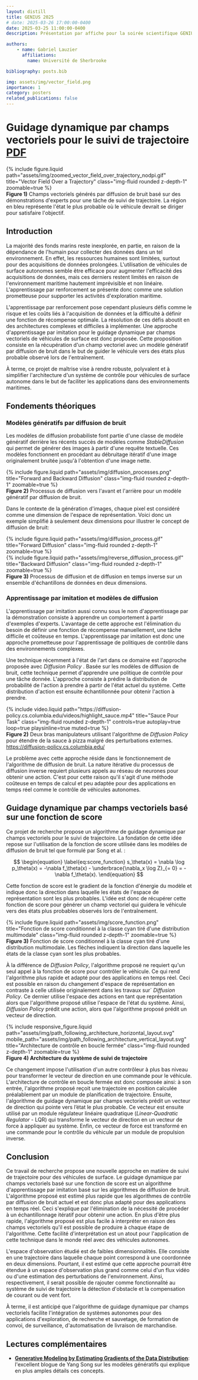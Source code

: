 ```yaml
---
layout: distill
title: GENIUS 2025
# date: 2025-03-26 17:00:00-0400
date: 2025-03-25 11:00:00-0400
description: Présentation par affiche pour la soirée scientifique GENIUS 2025

authors:
    - name: Gabriel Lauzier
      affiliations:
        name: Université de Sherbrooke

bibliography: posts.bib

img: assets/img/vector_field.png
importance: 1
category: posters
related_publications: false
---
```


# Guidage dynamique par champs vectoriels pour le suivi de trajectoire <a href="/assets/pdf/genius25_poster.pdf" target="_blank" rel="noopener noreferrer" class="btn z-depth-0 btn-pdf">PDF</a>

<div class="row justify-content-sm-center">
    <div class="col-sm mt-3 mt-md-0">
        {% include figure.liquid path="assets/img/zoomed_vector_field_over_trajectory_nodpi.gif" title="Vector Field Over a Trajectory" class="img-fluid rounded z-depth-1" zoomable=true %}
    </div>
</div>
<div class="caption">
    <b>Figure 1)</b> Champs vectoriels générés par diffusion de bruit basé sur des démonstrations d'experts pour une tâche de suivi de trajectoire. La région en bleu représente l'état le plus probable où le véhicule devrait se diriger pour satisfaire l'objectif.
</div>

## Introduction
La majorité des fonds marins reste inexplorée, en partie, en raison de la dépendance de l'humain pour collecter des
données dans un tel environnement. En effet, les ressources humaines sont limitées, surtout pour des acquisitions de
données prolongées. L'utilisation de véhicules de surface autonomes semble être efficace pour augmenter l'efficacité des
acquisitions de données, mais ces derniers restent limités en raison de l'environnement maritime hautement imprévisible
et non linéaire. L'apprentissage par renforcement se présente donc comme une solution prometteuse pour supporter les
activités d'exploration maritime.

L'apprentissage par renforcement pose cependant plusieurs défis comme le risque et les coûts liés à l'acquisition de
données et la difficulté à définir une fonction de récompense optimale. La résolution de ces défis aboutit en des
architectures complexes et difficiles à implémenter. Une approche d'apprentissage par imitation pour le guidage dynamique
par champs vectoriels de véhicules de surface est donc proposée. Cette proposition consiste en la récupération d'un champ
vectoriel avec un modèle génératif par diffusion de bruit dans le but de guider le véhicule vers des états plus probable
observé lors de l'entraînement.

À terme, ce projet de maîtrise vise à rendre robuste, polyvalent et à simplifier l'architecture d'un système de contrôle pour
véhicules de surface autonome dans le but de faciliter les applications dans des environnements maritimes.

## Fondements théoriques
### Modèles génératifs par diffusion de bruit
Les modèles de diffusion probabiliste <d-cite key="ho_denoising_2020,sohl-dickstein_deep_2015,song_generative_2019"></d-cite> font partie d'une classe de modèle génératif derrière les récents succès de modèles comme *StableDiffusion* <d-cite key="esser_scaling_2024,podell_sdxl_2024,rombach_high-resolution_2022"></d-cite> qui permet de générer des images à partir d'une requête textuelle. Ces modèles fonctionnent en procédant au débruitage itératif d'une image originalement bruitée jusqu'à l'obtention d'une image nette.

<div class="row justify-content-sm-center">
    <div class="col-sm mt-3 mt-md-0">
        {% include figure.liquid path="assets/img/diffusion_processes.png" title="Forward and Backward Diffusion" class="img-fluid rounded z-depth-1" zoomable=true %}
    </div>
</div>
<div class="caption">
    <b>Figure 2)</b> Processus de diffusion vers l'avant et l'arrière pour un modèle génératif par diffusion de bruit. <d-cite key="song_score-based_2023"></d-cite>
</div>

<!-- Song et al. généralisent ce concept en proposant un modèle de diffusion de bruit basé sur une fonction de score **cite song_generative_2020** et décrit le processus de diffusion avec une équation différentielle stochastique (*Stochastic Differential Equation* - SDE) d'Itô **cite song_score-based_2021**.

$$
\begin{equation} \label{eq:ito_sde}
    d\mathbf{x} = \mathbf{f}(\mathbf{x}, t)dt + g(\mathbf{x}, t)d\mathbf{w}
\end{equation}
$$

$$
\begin{equation} \label{eq:reverse_ito_sde}
    d\mathbf{x} = \left[\mathbf{f}(\mathbf{x}, t) - g^2(\mathbf{x}, t) s_\theta(\mathbf{x})\right]dt + g(t)d\hat{\mathbf{w}}
\end{equation}
$$

Ici, l'équation \ref{eq:ito_sde} est l'équation différentielle stochastique d'Itô pour la diffusion vers l'avant responsable d'ajouter du bruit à l'image original et l'équation \ref{eq:reverse_ito_sde} est l'équation différentielle stochastique d'Itô pour la diffusion vers l'arrière responsable de retirer le bruit de l'image. La fonction $f$ est déterministe et connue sous le nom de coefficient de dérive alors que $g$ décrit l'amplitude du bruit. La fonction de score $s_\theta(x)$ est définie comme étant le gradient de la log-vraisemblance de la densité de probabilité du modèle:

$$
\begin{equation} \label{eq:score_function}
    s_\theta(x) = \nabla \log p_\theta(x) = -\nabla f_\theta(x) - \underbrace{\nabla_x \log Z}_{= 0} = -\nabla f_\theta(x).
\end{equation}
$$

Cette dernière équation permet de s'affranchir des difficultés d'estimation de la densité de probabilité $p_\theta(x)$ dû à la constante de normalisation $Z$ qui est difficile à calculer pour une représentation de haute dimension. L'on retrouve cette dernière dans la densité de probabilité $p_\theta(x)$, soit une distribution de Gibbs/Boltzmann:

$$
\begin{equation} \label{eq:boltzmann_distribution}
    p_\theta(x) = \frac{1}{Z} \exp(-f_\theta(x)).
\end{equation}
$$

Ici, $f_\theta(x)$ est la fonction d'énergie du modèle. La fonction de score $s_\theta(x)$ est donc le gradient de la fonction d'énergie du modèle et indique la direction dans laquelle les états de l'espace de représentation sont les plus probables. En général, l'on fait l'approximation de la fonction de score avec un réseau de neurones profond et l'on optimise ses paramètres avec une méthode par appariement de score **cite hyvarinen_score_2005**. -->

Dans le contexte de la génération d'images, chaque pixel est considéré comme une dimension de l'espace de représentation. Voici donc un exemple simplifié à seulement deux dimensions pour illustrer le concept de diffusion de bruit:

<div class="row justify-content-sm-center">
    <div class="col-sm mt-3 mt-md-0">
        {% include figure.liquid path="assets/img/diffusion_process.gif" title="Forward Diffusion" class="img-fluid rounded z-depth-1" zoomable=true %}
    </div>
    <div class="col-sm mt-3 mt-md-0">
        {% include figure.liquid path="assets/img/reverse_diffusion_process.gif" title="Backward Diffusion" class="img-fluid rounded z-depth-1" zoomable=true %}
    </div>
</div>
<div class="caption">
    <b>Figure 3)</b> Processus de diffusion et de diffusion en temps inverse sur un ensemble d'échantillons de données en deux dimensions.
</div>

### Apprentissage par imitation et modèles de diffusion
L'apprentissage par imitation aussi connu sous le nom d'apprentissage par la démonstration consiste à apprendre un comportement à partir d'exemples d'experts. L'avantage de cette approche est l'élimination du besoin de définir une fonction de récompense manuellement, une tâche difficile et coûteuse en temps. L'apprentissage par imitation est donc une approche prometteuse pour l'apprentissage de politiques de contrôle dans des environnements complexes.

Une technique récemment à l'état de l'art dans ce domaine est l'approche proposée avec *Diffusion Policy* <d-cite key="chi_diffusion_2024"></d-cite>. Basée sur les modèles de diffusion de bruit, cette technique permet d'apprendre une politique de contrôle pour une tâche donnée. L'approche consiste à prédire la distribution de probabilité de l'action à prendre à partir de l'état actuel du système. Cette distribution d'action est ensuite échantillonnée pour obtenir l'action à prendre.

<div class="row justify-content-sm-center">
    <div class="col-sm mt-3 mt-md-0">
        {% include video.liquid path="https://diffusion-policy.cs.columbia.edu/videos/highlight_sauce.mp4" title="Sauce Pour Task" class="img-fluid rounded z-depth-1" controls=true autoplay=true loop=true playsinline=true muted=true %}
    </div>
</div>
<div class="caption">
    <b>Figure 2)</b> Deux bras manipulateurs utilisant l'algorithme de <i>Diffusion Policy</i> <d-cite key="chi_diffusion_2024"></d-cite> pour étendre de la sauce à pizza malgré des perturbations externes. <d-footnote><a href="https://diffusion-policy.cs.columbia.edu/">https://diffusion-policy.cs.columbia.edu/</a></d-footnote>
</div>

Le problème avec cette approche réside dans le fonctionnement de l'algorithme de diffusion de bruit. La nature itérative du processus de diffusion inverse requiert plusieurs appels au réseau de neurones pour obtenir une action. C'est pour cette raison qu'il s'agit d'une méthode coûteuse en temps de calcul et peu adaptée pour des applications en temps réel comme le contrôle de véhicules autonomes.

## Guidage dynamique par champs vectoriels basé sur une fonction de score
Ce projet de recherche propose un algorithme de guidage dynamique par champs vectoriels pour le suivi de trajectoire. La fondation de cette idée repose sur l'utilisation de la fonction de score utilisée dans les modèles de diffusion de bruit tel que formulé par Song et al. <d-cite key="song_score-based_2023"></d-cite>:

$$
\begin{equation} \label{eq:score_function}
    s_\theta(x) = \nabla \log p_\theta(x) = -\nabla f_\theta(x) - \underbrace{\nabla_x \log Z}_{= 0} = -\nabla f_\theta(x).
\end{equation}
$$

Cette fonction de score est le gradient de la fonction d'énergie du modèle et indique donc la direction dans laquelle les états de l'espace de représentation sont les plus probables. L'idée est donc de récupérer cette fonction de score pour générer un champ vectoriel qui guidera le véhicule vers des états plus probables observés lors de l'entraînement.

<div class="row justify-content-sm-center">
    <div class="col-sm mt-3 mt-md-0">
        {% include figure.liquid path="assets/img/score_function.png" title="Fonction de score conditionnel à la classe cyan tiré d'une distribution multimodale" class="img-fluid rounded z-depth-1" zoomable=true %}
    </div>
</div>
<div class="caption">
    <b>Figure 3)</b> Fonction de score conditionnel à la classe cyan tiré d'une distribution multimodale. Les flèches indiquent la direction dans laquelle les états de la classe cyan sont les plus probables.
</div>

À la différence de *Diffusion Policy*, l'algorithme proposé ne requiert qu'un seul appel à la fonction de score pour contrôler le véhicule. Ce qui rend l'algorithme plus rapide et adapté pour des applications en temps réel. Ceci est possible en raison du changement d'espace de représentation en contraste à celle utilisée originalement dans les travaux sur` *Diffusion Policy*. Ce dernier utilise l'espace des actions en tant que représentation alors que l'algorithme proposé utilise l'espace de l'état du système. Ainsi, *Diffusion Policy* prédit une action, alors que l'algorithme proposé prédit un vecteur de direction.

<div class="row justify-content-sm-center">
    <div class="col-sm mt-3 mt-md-0">
        {% include responsive_figure.liquid path="assets/img/path_following_architecture_horizontal_layout.svg" mobile_path="assets/img/path_following_architecture_vertical_layout.svg" title="Architecture de contrôle en boucle fermée" class="img-fluid rounded z-depth-1" zoomable=true %}
    </div>
</div>
<div class="caption">
    <b>Figure 4) Architecture du système de suivi de trajectoire</b> 
</div>

Ce changement impose l'utilisation d'un autre contrôleur à plus bas niveau pour transformer le vecteur de direction en une commande pour le véhicule. L'architecture de contrôle en boucle fermée est donc composée ainsi: à son entrée, l'algorithme proposé reçoit une trajectoire en position calculée préalablement par un module de planification de trajectoire. Ensuite, l'algorithme de guidage dynamique par champs vectoriels prédit un vecteur de direction qui pointe vers l’état le plus probable. Ce vecteur est ensuite utilisé par un module régulateur linéaire quadratique (*Linear-Quadratic Regulator* - LQR) qui transforme le vecteur de direction en un vecteur de force à appliquer au système. Enfin, ce vecteur de force est transformé en une commande pour le contrôle du véhicule par un module de propulsion inverse.

## Conclusion
Ce travail de recherche propose une nouvelle approche en matière de suivi de trajectoire pour des véhicules de surface. Le guidage dynamique par champs vectoriels basé sur une fonction de score est un algorithme d'apprentissage par imitation basé sur les algorithmes de diffusion de bruit. L'algorithme proposé est estimé plus rapide que les algorithmes de contrôle par diffusion de bruit actuel et est donc plus adapté pour des applications en temps réel. Ceci s'explique par l'élimination de la nécessité de procéder à un échantillonnage itératif pour obtenir une action. En plus d'être plus rapide, l'algorithme proposé est plus facile à interpréter en raison des champs vectoriels qu'il est possible de produire à chaque étape de l'algorithme. Cette facilité d'interprétation est un atout pour l'application de cette technique dans le monde réel avec des véhicules autonomes.

L'espace d'observation étudié est de faibles dimensionnalités. Elle consiste en une trajectoire dans laquelle chaque point correspond à une coordonnée en deux dimensions. Pourtant, il est estimé que cette approche pourrait être étendue à un espace d'observation plus grand comme celui d'un flux vidéo ou d'une estimation des perturbations de l'environnement. Ainsi, respectivement, il serait possible de rajouter comme fonctionnalité au système de suivi de trajectoire la détection d'obstacle et la compensation de courant ou de vent fort.

À terme, il est anticipé que l'algorithme de guidage dynamique par champs vectoriels facilite l'intégration de systèmes autonomes pour des applications d'exploration, de recherche et sauvetage, de formation de convoi, de surveillance, d'automatisation de livraison de marchandise.

## Lectures complémentaires
 - <a href="https://yang-song.net/blog/2021/score/" target="_blank" rel="noopener noreferrer"><b>Generative Modeling by Estimating Gradients of the Data Distribution</b></a>: l'excellent blogue de Yang Song sur les modèles génératifs qui explique en plus amples détails ces concepts.
